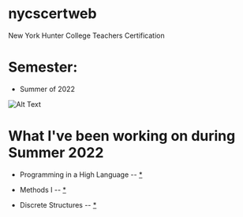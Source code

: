 # nycscertweb
New York Hunter College Teachers Certification 

# Semester: 
* Summer of 2022

![Alt Text](https://media.giphy.com/media/l0HlTy9x8FZo0XO1i/giphy.gif)

# What I've been working on during Summer 2022

* Programming in a High Language 
-- [*](https://github.com/hunter-teacher-cert/cohort-3-summer-work-hfung8/tree/master/programming)

* Methods I
-- [*](https://github.com/hunter-teacher-cert/cohort-3-summer-work-hfung8/tree/master/methods)

* Discrete Structures
-- [*](https://github.com/hunter-teacher-cert/cohort-3-summer-work-hfung8/tree/2ec673c8ba8c2a508d58ff618396864bf71ee431/ds)







